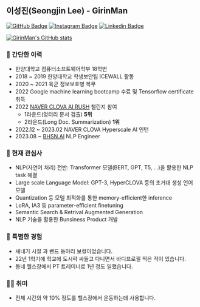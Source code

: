 ## 이성진(Seongjin Lee) - GirinMan

[![GitHub Badge](https://img.shields.io/badge/-GitHub-333?style=flat-square&logo=GitHub&logoColor=white&link=https://www.github.com/GirinMan)](https://www.github.com/GirinMan)
[![Instagram Badge](https://img.shields.io/badge/-Instagram-8a3ab9?style=flat-square&logo=Instagram&logoColor=white&link=https://www.instagram.com/life.like.giraffe/)](https://www.instagram.com/life.like.giraffe/)
[![Linkedin Badge](https://img.shields.io/badge/-LinkedIn-0e76a8?style=flat-square&logo=Linkedin&logoColor=white&link=https://www.linkedin.com/in/%EC%84%B1%EC%A7%84-%EC%9D%B4-622902248/)](https://www.linkedin.com/in/%EC%84%B1%EC%A7%84-%EC%9D%B4-622902248/)

[![GirinMan's GitHub stats](https://github-readme-stats.vercel.app/api?username=girinman)](https://github.com/anuraghazra/github-readme-stats)

### 📜 간단한 이력

- 한양대학교 컴퓨터소프트웨어학부 18학번
- 2018 ~ 2019 한양대학교 학생보안팀 ICEWALL 활동
- 2020 ~ 2021 육군 정보보호병 복무
- 2022 Google machine learning bootcamp 수료 및 Tensorflow certificate 취득
- 2022 [NAVER CLOVA AI RUSH](https://campaign.naver.com/clova_airush/) 챌린지 참여
  - 1라운드(엉터리 문서 검출) **5위**
  - 2라운드(Long Doc. Summarization) **1위**
- 2022.12 ~ 2023.02 NAVER CLOVA Hyperscale AI 인턴
- 2023.08 ~ [BHSN.AI](https://bhsn.ai) NLP Engineer

### 🤩 현재 관심사

- NLP(자연어 처리) 전반: Transformer 모델(BERT, GPT, T5, …)을 활용한 NLP task 해결
- Large scale Language Model: GPT-3, HyperCLOVA 등의 초거대 생성 언어 모델
- Quantization 등 모델 최적화를 통한 memory-efficient한 inference
- LoRA, IA3 등 parameter-efficient finetuning
- Semantic Search & Retrival Augmented Generation
- NLP 기술을 활용한 Bunsiness Product 개발

### 👾 특별한 경험

- 새내기 시절 과 밴드 동아리 보컬이었습니다.
- 22년 1학기에 학교에 도시락 싸들고 다니면서 바디프로필 찍은 적이 있습니다.
- 동네 헬스장에서 PT 트레이너로 1년 정도 일했습니다.

### 🏄‍♀️ 취미

- 전체 시간의 약 10% 정도를 헬스장에서 운동하는데 사용합니다.
